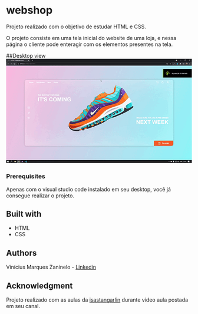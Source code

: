 # webshop
 Projeto realizado com o objetivo de estudar HTML e CSS.
 
 O projeto consiste em uma tela inicial do website de uma loja, e nessa página o cliente pode enteragir com os elementos presentes na tela.

##Desktop view
![enter image description here](https://github.com/viniciusmarquezaninelo/webshop/blob/main/assets/gif.gif?raw=true)

### Prerequisites
Apenas com o visual studio code instalado em seu desktop, você já consegue realizar o projeto.

## Built with 
- HTML
- CSS

## Authors 
Vinícius Marques Zaninelo - [Linkedin](https://www.linkedin.com/in/vin%C3%ADciuszaninelo/)

## Acknowledgment
Projeto realizado com as aulas da [isastangarlin](https://www.youtube.com/channel/UCRhKK6VrISnIWPJjYxBPKnA/featured) durante vídeo aula postada em seu canal.
